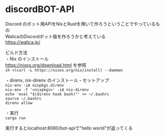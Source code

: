 # discordBOT-API
Discord のボット用APIをNixとRustを用いて作ろうということでやっているもの  
WalicaのDiscordボット版を作ろうかと考えている  
https://walica.jp/  
  
ビルド方法  
・Nix のインストール  
https://nixos.org/download.html を参照  
`sh <(curl -L https://nixos.org/nix/install) --daemon`  
  
・direnv, nix-direnv のインストール・セットアップ  
`nix-env -iA nixpkgs.direnv`  
`nix-env -f '<nixpkgs>' -iA nix-direnv`  
`echo 'eval "$(direnv hook bash)"' >> ~/.bashrc`  
`source ~/.bashrc`  
`direnv allow`  
  
・実行  
`cargo run`  

実行するとlocalhost:8080/bot-apiで"hello world"が返ってくる
